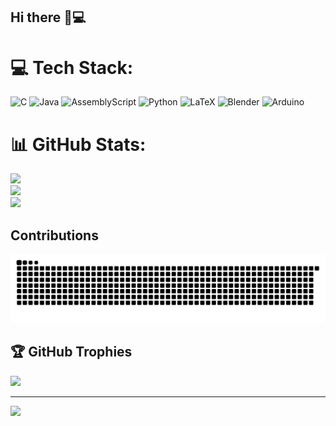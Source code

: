 ## Hi there 🐻💻

<!--
**jcamilc17/jcamilc17** is a ✨ _special_ ✨ repository because its `README.md` (this file) appears on your GitHub profile.

Here are some ideas to get you started:

- 🔭 I’m currently working on ...
- 🌱 I’m currently learning ...
- 👯 I’m looking to collaborate on ...
- 🤔 I’m looking for help with ...
- 💬 Ask me about ...
- 📫 How to reach me: ...
- 😄 Pronouns: ...
- ⚡ Fun fact: ...
-->


# 💻 Tech Stack:
![C](https://img.shields.io/badge/c-%2300599C.svg?style=flat&logo=c&logoColor=white) ![Java](https://img.shields.io/badge/java-%23ED8B00.svg?style=flat&logo=openjdk&logoColor=white) ![AssemblyScript](https://img.shields.io/badge/assembly%20script-%23000000.svg?style=flat&logo=assemblyscript&logoColor=white) ![Python](https://img.shields.io/badge/python-3670A0?style=flat&logo=python&logoColor=ffdd54) ![LaTeX](https://img.shields.io/badge/latex-%23008080.svg?style=flat&logo=latex&logoColor=white) ![Blender](https://img.shields.io/badge/blender-%23F5792A.svg?style=flat&logo=blender&logoColor=white) ![Arduino](https://img.shields.io/badge/-Arduino-00979D?style=flat&logo=Arduino&logoColor=white) 
# 📊 GitHub Stats:
![](https://github-readme-stats.vercel.app/api?username=jcamilc17&theme=radical&hide_border=false&include_all_commits=false&count_private=false)<br/>
![](https://github-readme-streak-stats.herokuapp.com/?user=jcamilc17&theme=radical&hide_border=false)<br/>
![](https://github-readme-stats.vercel.app/api/top-langs/?username=jcamilc17&theme=radical&hide_border=false&include_all_commits=false&count_private=false&layout=compact)

## Contributions
<picture>
  <source media="(prefers-color-scheme: dark)" srcset="https://raw.githubusercontent.com/jcamilc17/jcamilc17/output/github-snake-dark.svg" />
  <source media="(prefers-color-scheme: light)" srcset="https://raw.githubusercontent.com/jcamilc17/jcamilc17/output/github-snake.svg" />
  <img alt="github-snake" src="https://raw.githubusercontent.com/jcamilc17/jcamilc17/output/github-snake.svg" />
</picture>


## 🏆 GitHub Trophies
![](https://github-profile-trophy.vercel.app/?username=jcamilc17&theme=radical&no-frame=true&no-bg=true&margin-w=4)

---
[![](https://visitcount.itsvg.in/api?id=jcamilc17&icon=2&color=0)](https://visitcount.itsvg.in)

<!-- Proudly created with GPRM ( https://gprm.itsvg.in ) -->
